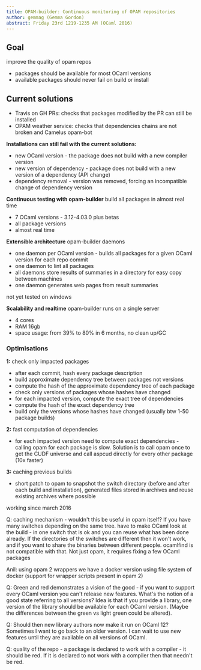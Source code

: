 ```yaml
---
title: OPAM-builder: Continuous monitoring of OPAM repositories
author: gemmag (Gemma Gordon)
abstract: Friday 23rd 1219-1235 AM (OCaml 2016)
---
```

## Goal
improve the quality of opam repos

- packages should be available for most OCaml versions
- available packages should never fail on build or install

## Current solutions

- Travis on GH PRs: checks that packages modified by the PR can still be installed
- OPAM weather service: checks that dependencies chains are not broken and Camelus opam-bot

**Installations can still fail with the current solutions:**

- new OCaml version - the package does not build with a new compiler version
- new version of dependency - package does not build with a new version of a dependency (API change)
- dependency removal - version was removed, forcing an incompatible change of dependency version

**Continuous testing with opam-builder**
build all packages in almost real time

- 7 OCaml versions - 3.12-4.03.0 plus betas
- all package versions
- almost real time

**Extensible architecture**
opam-builder daemons

- one daemon per OCaml version - builds all packages for a given OCaml version for each repo commit
- one daemon to lint all packages
- all daemons store results of summaries in a directory for easy copy between machines
- one daemon generates web pages from result summaries

not yet tested on windows

**Scalability and realtime**
opam-builder runs on a single server

- 4 cores
- RAM 16gb
- space usage: from 39% to 80% in 6 months, no clean up/GC

### Optimisations

**1:** check only impacted packages

- after each commit, hash every package description
- build approximate dependency tree between packages not versions
- compute the hash of the approximate dependency tree of each package
- check only versions of packages whose hashes have changed
- for each impacted version, compute the exact tree of dependencies
- compute the hash of the exact dependency tree
- build only the versions whose hashes have changed (usually btw 1-50 package builds)

**2:** fast computation of dependencies

- for each impacted version need to compute exact dependencies - calling opam for each package is slow. Solution is to call opam once to get the CUDF universe and call aspcud directly for every other package (10x faster)

**3:** caching previous builds

- short patch to opam to snapshot the switch directory (before and after each build and installation), generated files stored in archives and reuse existing archives where possible

working since march 2016

Q: caching mechanism - wouldn't this be useful in opam itself? If you have many switches depending on the same tree. have to make OCaml look at the build - in one switch that is ok and you can reuse what has been done already. If the directories of the switches are different then it won't work, and if you want to share the binaries between different people. ocamlfind is not compatible with that. Not just opam, it requires fixing a few OCaml packages

Anil: using opam 2 wrappers we have a docker version using file system of docker (support for wrapper scripts present in opam 2)

Q: Green and red demonstrates a vision of the good - if you want to support every OCaml version you can't release new features. What's the notion of a good state referring to all versions? Idea is that if you provide a library, one version of the library should be available for each OCaml version. (Maybe the differences between the green vs light green could be altered).

Q: Should then new library authors now make it run on OCaml 12?
Sometimes I want to go back to an older version. I can wait to use new features until they are available on all versions of OCaml.

Q: quality of the repo - a package is declared to work with a compiler - it should be red. If it is declared to not work with a compiler then that needn't be red.
